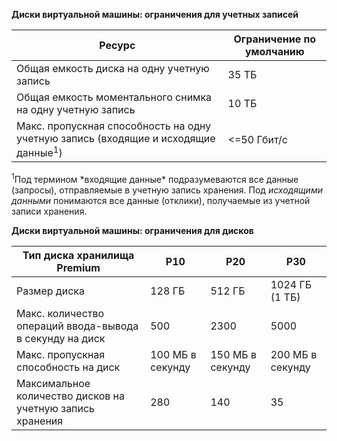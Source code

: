 **Диски виртуальной машины: ограничения для учетных записей**

Ресурс|Ограничение по умолчанию
---|---
Общая емкость диска на одну учетную запись|35 ТБ
Общая емкость моментального снимка на одну учетную запись|10 ТБ
Макс. пропускная способность на одну учетную запись \(входящие и исходящие данные<sup>1</sup>\)|\<=50 Гбит/с

<sup>1</sup>Под термином \*входящие данные\* подразумеваются все данные \(запросы\), отправляемые в учетную запись хранения. Под *исходящими данными* понимаются все данные \(отклики\), получаемые из учетной записи хранения.

**Диски виртуальной машины: ограничения для дисков**

Тип диска хранилища Premium | P10 | P20 | P30
---|---|---|---
Размер диска | 128 ГБ | 512 ГБ | 1024 ГБ \(1 ТБ\)
Макс. количество операций ввода-вывода в секунду на диск | 500 | 2300 | 5000
Макс. пропускная способность на диск | 100 МБ в секунду | 150 МБ в секунду | 200 МБ в секунду
Максимальное количество дисков на учетную запись хранения | 280 | 140 | 35

<!---HONumber=AcomDC_0413_2016-->